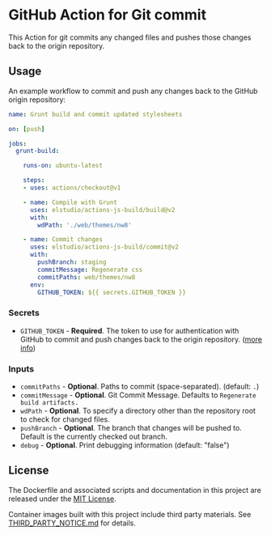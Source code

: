 # GitHub Action for Git commit

This Action for git commits any changed files and pushes those changes back to the origin repository.

## Usage

An example workflow to commit and push any changes back to the GitHub origin repository:


```yaml
name: Grunt build and commit updated stylesheets

on: [push]

jobs:
  grunt-build:

    runs-on: ubuntu-latest

    steps:
    - uses: actions/checkout@v1

    - name: Compile with Grunt
      uses: elstudio/actions-js-build/build@v2
      with:
        wdPath: './web/themes/nw8'

    - name: Commit changes
      uses: elstudio/actions-js-build/commit@v2
      with:
        pushBranch: staging
        commitMessage: Regenerate css
        commitPaths: web/themes/nw8
      env:
        GITHUB_TOKEN: ${{ secrets.GITHUB_TOKEN }}
```

### Secrets

* `GITHUB_TOKEN` - **Required**. The token to use for authentication with GitHub to commit and push changes back to the origin repository. ([more info](https://developer.github.com/actions/creating-github-actions/accessing-the-runtime-environment/#environment-variables))

### Inputs

* `commitPaths` - **Optional**. Paths to commit (space-separated). (default: `.`)
* `commitMessage` - **Optional**. Git Commit Message. Defaults to `Regenerate build artifacts.`
* `wdPath` - **Optional**. To specify a directory other than the repository root to check for changed files.
* `pushBranch` - **Optional**. The branch that changes will be pushed to. Default is the currently checked out branch.
* `debug` - **Optional**. Print debugging information (default: "false")

## License

The Dockerfile and associated scripts and documentation in this project are released under the [MIT License](LICENSE).

Container images built with this project include third party materials. See [THIRD_PARTY_NOTICE.md](THIRD_PARTY_NOTICE.md) for details.
